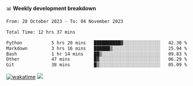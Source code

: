 📊 **Weekly development breakdown**
<!--START_SECTION:waka-->

```txt
From: 28 October 2023 - To: 04 November 2023

Total Time: 12 hrs 37 mins

Python           5 hrs 20 mins   ██████████▓░░░░░░░░░░░░░░   42.30 %
Markdown         3 hrs 16 mins   ██████▒░░░░░░░░░░░░░░░░░░   25.94 %
Bash             1 hr 14 mins    ██▒░░░░░░░░░░░░░░░░░░░░░░   09.83 %
Other            47 mins         █▓░░░░░░░░░░░░░░░░░░░░░░░   06.29 %
Git              38 mins         █▒░░░░░░░░░░░░░░░░░░░░░░░   05.09 %
```

<!--END_SECTION:waka-->
[![wakatime](https://wakatime.com/badge/user/c6720b29-9431-4a60-bc9d-e1fb2b6bd65f.svg)](https://wakatime.com/@c6720b29-9431-4a60-bc9d-e1fb2b6bd65f)
![](https://komarev.com/ghpvc/?username=callanwu)
